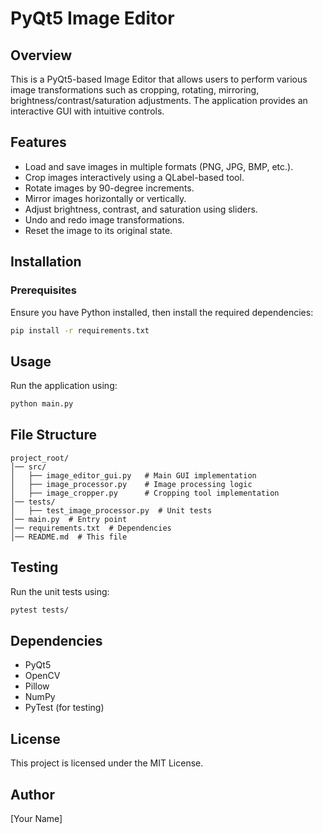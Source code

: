 # PyQt5 Image Editor

## Overview
This is a PyQt5-based Image Editor that allows users to perform various image transformations such as cropping, rotating, mirroring, brightness/contrast/saturation adjustments. The application provides an interactive GUI with intuitive controls.

## Features
- Load and save images in multiple formats (PNG, JPG, BMP, etc.).
- Crop images interactively using a QLabel-based tool.
- Rotate images by 90-degree increments.
- Mirror images horizontally or vertically.
- Adjust brightness, contrast, and saturation using sliders.
- Undo and redo image transformations.
- Reset the image to its original state.

## Installation
### Prerequisites
Ensure you have Python installed, then install the required dependencies:
```sh
pip install -r requirements.txt
```

## Usage
Run the application using:
```sh
python main.py
```

## File Structure
```
project_root/
│── src/
│   ├── image_editor_gui.py   # Main GUI implementation
│   ├── image_processor.py    # Image processing logic
│   ├── image_cropper.py      # Cropping tool implementation
│── tests/
│   ├── test_image_processor.py  # Unit tests
│── main.py  # Entry point
│── requirements.txt  # Dependencies
│── README.md  # This file
```

## Testing
Run the unit tests using:
```sh
pytest tests/
```

## Dependencies
- PyQt5
- OpenCV
- Pillow
- NumPy
- PyTest (for testing)

## License
This project is licensed under the MIT License.

## Author
[Your Name]

